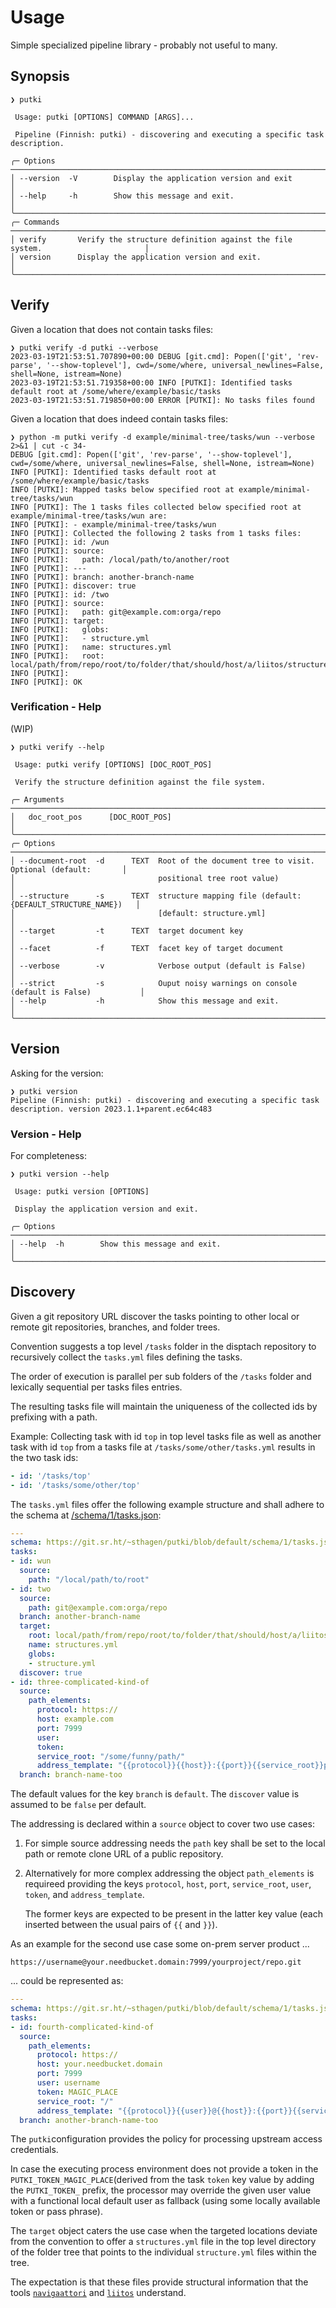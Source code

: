 # Usage

Simple specialized pipeline library - probably not useful to many.

## Synopsis

```console
❯ putki

 Usage: putki [OPTIONS] COMMAND [ARGS]...

 Pipeline (Finnish: putki) - discovering and executing a specific task description.

╭─ Options ───────────────────────────────────────────────────────────────────────────────────╮
│ --version  -V        Display the application version and exit                               │
│ --help     -h        Show this message and exit.                                            │
╰─────────────────────────────────────────────────────────────────────────────────────────────╯
╭─ Commands ──────────────────────────────────────────────────────────────────────────────────╮
│ verify       Verify the structure definition against the file system.                       │
│ version      Display the application version and exit.                                      │
╰─────────────────────────────────────────────────────────────────────────────────────────────╯
```

## Verify

Given a location that does not contain tasks files:

```console
❯ putki verify -d putki --verbose
2023-03-19T21:53:51.707890+00:00 DEBUG [git.cmd]: Popen(['git', 'rev-parse', '--show-toplevel'], cwd=/some/where, universal_newlines=False, shell=None, istream=None)
2023-03-19T21:53:51.719358+00:00 INFO [PUTKI]: Identified tasks default root at /some/where/example/basic/tasks
2023-03-19T21:53:51.719850+00:00 ERROR [PUTKI]: No tasks files found
```

Given a location that does indeed contain tasks files:

```console
❯ python -m putki verify -d example/minimal-tree/tasks/wun --verbose 2>&1 | cut -c 34-
DEBUG [git.cmd]: Popen(['git', 'rev-parse', '--show-toplevel'], cwd=/some/where, universal_newlines=False, shell=None, istream=None)
INFO [PUTKI]: Identified tasks default root at /some/where/example/basic/tasks
INFO [PUTKI]: Mapped tasks below specified root at example/minimal-tree/tasks/wun
INFO [PUTKI]: The 1 tasks files collected below specified root at example/minimal-tree/tasks/wun are:
INFO [PUTKI]: - example/minimal-tree/tasks/wun
INFO [PUTKI]: Collected the following 2 tasks from 1 tasks files:
INFO [PUTKI]: id: /wun
INFO [PUTKI]: source:
INFO [PUTKI]:   path: /local/path/to/another/root
INFO [PUTKI]: ---
INFO [PUTKI]: branch: another-branch-name
INFO [PUTKI]: discover: true
INFO [PUTKI]: id: /two
INFO [PUTKI]: source:
INFO [PUTKI]:   path: git@example.com:orga/repo
INFO [PUTKI]: target:
INFO [PUTKI]:   globs:
INFO [PUTKI]:   - structure.yml
INFO [PUTKI]:   name: structures.yml
INFO [PUTKI]:   root: local/path/from/repo/root/to/folder/that/should/host/a/liitos/structures/file
INFO [PUTKI]:
INFO [PUTKI]: OK
```

### Verification - Help

(WIP)

```console
❯ putki verify --help

 Usage: putki verify [OPTIONS] [DOC_ROOT_POS]

 Verify the structure definition against the file system.

╭─ Arguments ─────────────────────────────────────────────────────────────────────────────────╮
│   doc_root_pos      [DOC_ROOT_POS]                                                          │
╰─────────────────────────────────────────────────────────────────────────────────────────────╯
╭─ Options ───────────────────────────────────────────────────────────────────────────────────╮
│ --document-root  -d      TEXT  Root of the document tree to visit. Optional (default:       │
│                                positional tree root value)                                  │
│ --structure      -s      TEXT  structure mapping file (default: {DEFAULT_STRUCTURE_NAME})   │
│                                [default: structure.yml]                                     │
│ --target         -t      TEXT  target document key                                          │
│ --facet          -f      TEXT  facet key of target document                                 │
│ --verbose        -v            Verbose output (default is False)                            │
│ --strict         -s            Ouput noisy warnings on console (default is False)           │
│ --help           -h            Show this message and exit.                                  │
╰─────────────────────────────────────────────────────────────────────────────────────────────╯
```

## Version

Asking for the version:

```console
❯ putki version
Pipeline (Finnish: putki) - discovering and executing a specific task description. version 2023.1.1+parent.ec64c483
```

### Version - Help

For completeness:

```console
❯ putki version --help

 Usage: putki version [OPTIONS]

 Display the application version and exit.

╭─ Options ───────────────────────────────────────────────────────────────────────────────────╮
│ --help  -h        Show this message and exit.                                               │
╰─────────────────────────────────────────────────────────────────────────────────────────────╯
```

## Discovery

Given a git repository URL discover the tasks pointing to other local or remote git repositories, branches, and folder trees.

Convention suggests a top level `/tasks` folder in the disptach repository to recursively collect the `tasks.yml` files defining the tasks.

The order of execution is parallel per sub folders of the `/tasks` folder and lexically sequential per tasks files entries.

The resulting tasks file will maintain the uniqueness of the collected ids by prefixing with a path.

Example: Collecting task with id `top` in top level tasks file as well as another task with id `top` from a tasks file at `/tasks/some/other/tasks.yml` results in the two task ids:

```yaml
- id: '/tasks/top'
- id: '/tasks/some/other/top'
```

The `tasks.yml` files offer the following example structure and shall adhere to the schema at
[/schema/1/tasks.json](https://git.sr.ht/~sthagen/putki/blob/default/schema/1/tasks.json):

```yaml
---
schema: https://git.sr.ht/~sthagen/putki/blob/default/schema/1/tasks.json
tasks:
- id: wun
  source:
    path: "/local/path/to/root"
- id: two
  source:
    path: git@example.com:orga/repo
  branch: another-branch-name
  target:
    root: local/path/from/repo/root/to/folder/that/should/host/a/liitos/structures/file
    name: structures.yml
    globs:
    - structure.yml
  discover: true
- id: three-complicated-kind-of
  source:
    path_elements:
      protocol: https://
      host: example.com
      port: 7999
      user:
      token:
      service_root: "/some/funny/path/"
      address_template: "{{protocol}}{{host}}:{{port}}{{service_root}}project/orga/repos/repo"
  branch: branch-name-too
```

The default values for the key `branch` is `default`.
The `discover` value is assumed to be `false` per default.

The addressing is declared within a `source` object to cover two use cases:

1. For simple source addressing needs the `path` key shall be set to the local path or remote clone URL of a public repository.
2. Alternatively for more complex addressing the object `path_elements` is requireed providing the keys `protocol`, `host`, `port`, `service_root`, `user`, `token`, and `address_template`.

    The former keys are expected to be present in the latter key value (each inserted between the usual pairs of `{{` and `}}`).

As an example for the second use case some on-prem server product ...
```
https://username@your.needbucket.domain:7999/yourproject/repo.git
```

... could be represented as:
```yaml
---
schema: https://git.sr.ht/~sthagen/putki/blob/default/schema/1/tasks.json
tasks:
- id: fourth-complicated-kind-of
  source:
    path_elements:
      protocol: https://
      host: your.needbucket.domain
      port: 7999
      user: username
      token: MAGIC_PLACE
      service_root: "/"
      address_template: "{{protocol}}{{user}}@{{host}}:{{port}}{{service_root}}yourproject/repo.git"
  branch: another-branch-name-too
```

The `putki`configuration provides the policy for processing upstream access credentials.

In case the executing process environment does not provide a token in the `PUTKI_TOKEN_MAGIC_PLACE`(derived from the task `token` key value by adding the `PUTKI_TOKEN_` prefix, the processor may override the given user value with a functional local default user as fallback (using some locally available token or pass phrase).

The `target` object caters the use case when the targeted locations deviate from the convention to
offer a `structures.yml` file in the top level directory of the folder tree that points to the
individual `structure.yml` files within the tree.

The expectation is that these files provide structural information that the tools
[`navigaattori`](https://pypi.python.org/pypi/navigaattori/) and [`liitos`](https://pypi.python.org/pypi/liitos/) understand.
